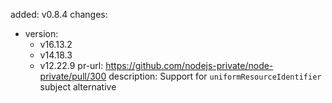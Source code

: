 added: v0.8.4
changes:
  - version:
      - v16.13.2
      - v14.18.3
      - v12.22.9
    pr-url: https://github.com/nodejs-private/node-private/pull/300
    description: Support for `uniformResourceIdentifier` subject alternative